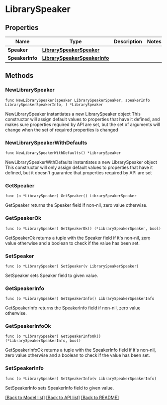 # LibrarySpeaker

## Properties

Name | Type | Description | Notes
------------ | ------------- | ------------- | -------------
**Speaker** | [**LibrarySpeakerSpeaker**](LibrarySpeakerSpeaker.md) |  | 
**SpeakerInfo** | [**LibrarySpeakerSpeakerInfo**](LibrarySpeakerSpeakerInfo.md) |  | 

## Methods

### NewLibrarySpeaker

`func NewLibrarySpeaker(speaker LibrarySpeakerSpeaker, speakerInfo LibrarySpeakerSpeakerInfo, ) *LibrarySpeaker`

NewLibrarySpeaker instantiates a new LibrarySpeaker object
This constructor will assign default values to properties that have it defined,
and makes sure properties required by API are set, but the set of arguments
will change when the set of required properties is changed

### NewLibrarySpeakerWithDefaults

`func NewLibrarySpeakerWithDefaults() *LibrarySpeaker`

NewLibrarySpeakerWithDefaults instantiates a new LibrarySpeaker object
This constructor will only assign default values to properties that have it defined,
but it doesn't guarantee that properties required by API are set

### GetSpeaker

`func (o *LibrarySpeaker) GetSpeaker() LibrarySpeakerSpeaker`

GetSpeaker returns the Speaker field if non-nil, zero value otherwise.

### GetSpeakerOk

`func (o *LibrarySpeaker) GetSpeakerOk() (*LibrarySpeakerSpeaker, bool)`

GetSpeakerOk returns a tuple with the Speaker field if it's non-nil, zero value otherwise
and a boolean to check if the value has been set.

### SetSpeaker

`func (o *LibrarySpeaker) SetSpeaker(v LibrarySpeakerSpeaker)`

SetSpeaker sets Speaker field to given value.


### GetSpeakerInfo

`func (o *LibrarySpeaker) GetSpeakerInfo() LibrarySpeakerSpeakerInfo`

GetSpeakerInfo returns the SpeakerInfo field if non-nil, zero value otherwise.

### GetSpeakerInfoOk

`func (o *LibrarySpeaker) GetSpeakerInfoOk() (*LibrarySpeakerSpeakerInfo, bool)`

GetSpeakerInfoOk returns a tuple with the SpeakerInfo field if it's non-nil, zero value otherwise
and a boolean to check if the value has been set.

### SetSpeakerInfo

`func (o *LibrarySpeaker) SetSpeakerInfo(v LibrarySpeakerSpeakerInfo)`

SetSpeakerInfo sets SpeakerInfo field to given value.



[[Back to Model list]](../README.md#documentation-for-models) [[Back to API list]](../README.md#documentation-for-api-endpoints) [[Back to README]](../README.md)



